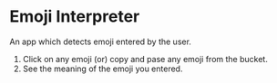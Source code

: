 # Emoji Interpreter
An app which detects emoji entered by the user.
1. Click on any emoji (or) copy and pase any emoji from the bucket.
3. See the meaning of the emoji you entered.
